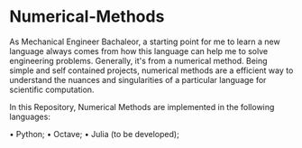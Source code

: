 # Numerical-Methods

As Mechanical Engineer Bachaleor, a starting point for me to learn a new language always comes from how this language can help me to solve engineering problems. Generally, it's from a numerical method. Being simple and self contained projects, numerical methods are a efficient way to understand the nuances and singularities of a particular language for scientific computation.

In this Repository, Numerical Methods are implemented in the following languages: <br> 

<span>&#8226;</span> Python;
<span>&#8226;</span> Octave;
<span>&#8226;</span> Julia (to be developed);

